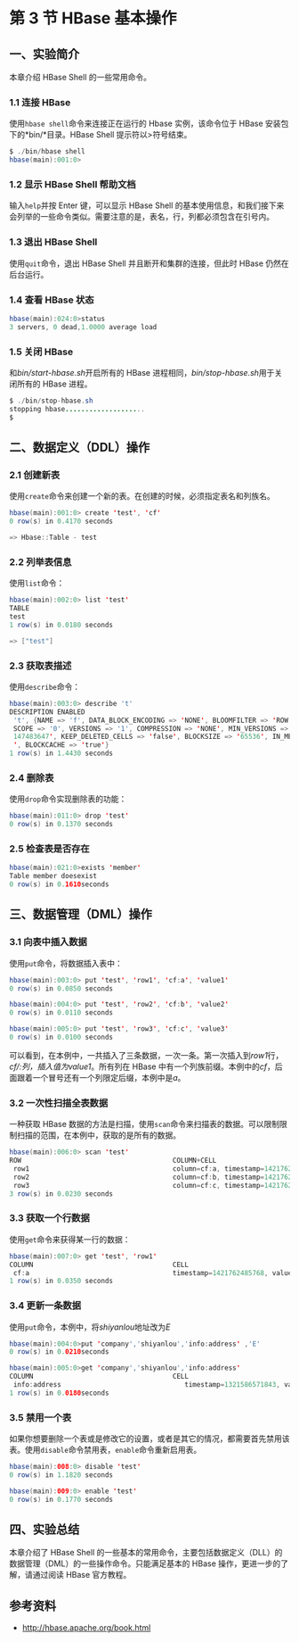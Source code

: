 # 第 3 节 HBase 基本操作

## 一、实验简介

本章介绍 HBase Shell 的一些常用命令。

### 1.1 连接 HBase

使用`hbase shell`命令来连接正在运行的 Hbase 实例，该命令位于 HBase 安装包下的*bin/*目录。HBase Shell 提示符以>符号结束。

```java
$ ./bin/hbase shell
hbase(main):001:0> 
```

### 1.2 显示 HBase Shell 帮助文档

输入`help`并按 Enter 键，可以显示 HBase Shell 的基本使用信息，和我们接下来会列举的一些命令类似。需要注意的是，表名，行，列都必须包含在引号内。

### 1.3 退出 HBase Shell

使用`quit`命令，退出 HBase Shell 并且断开和集群的连接，但此时 HBase 仍然在后台运行。

### 1.4 查看 HBase 状态

```java
hbase(main):024:0>status
3 servers, 0 dead,1.0000 average load 
```

### 1.5 关闭 HBase

和*bin/start-hbase.sh*开启所有的 HBase 进程相同，*bin/stop-hbase.sh*用于关闭所有的 HBase 进程。

```java
$ ./bin/stop-hbase.sh
stopping hbase....................
$ 
```

## 二、数据定义（DDL）操作

### 2.1 创建新表

使用`create`命令来创建一个新的表。在创建的时候，必须指定表名和列族名。

```java
hbase(main):001:0> create 'test', 'cf'
0 row(s) in 0.4170 seconds

=> Hbase::Table - test 
```

### 2.2 列举表信息

使用`list`命令：

```java
hbase(main):002:0> list 'test'
TABLE
test
1 row(s) in 0.0180 seconds

=> ["test"] 
```

### 2.3 获取表描述

使用`describe`命令：

```java
hbase(main):003:0> describe 't'
DESCRIPTION ENABLED
 't', {NAME => 'f', DATA_BLOCK_ENCODING => 'NONE', BLOOMFILTER => 'ROW', REPLICATION_ true
 SCOPE => '0', VERSIONS => '1', COMPRESSION => 'NONE', MIN_VERSIONS => '0', TTL => '2
 147483647', KEEP_DELETED_CELLS => 'false', BLOCKSIZE => '65536', IN_MEMORY => 'false
 ', BLOCKCACHE => 'true'}
1 row(s) in 1.4430 seconds 
```

### 2.4 删除表

使用`drop`命令实现删除表的功能：

```java
hbase(main):011:0> drop 'test'
0 row(s) in 0.1370 seconds 
```

### 2.5 检查表是否存在

```java
hbase(main):021:0>exists 'member'
Table member doesexist                                                                                                                                     
0 row(s) in 0.1610seconds 
```

## 三、数据管理（DML）操作

### 3.1 向表中插入数据

使用`put`命令，将数据插入表中：

```java
hbase(main):003:0> put 'test', 'row1', 'cf:a', 'value1'
0 row(s) in 0.0850 seconds

hbase(main):004:0> put 'test', 'row2', 'cf:b', 'value2'
0 row(s) in 0.0110 seconds

hbase(main):005:0> put 'test', 'row3', 'cf:c', 'value3'
0 row(s) in 0.0100 seconds 
```

可以看到，在本例中，一共插入了三条数据，一次一条。第一次插入到*row1*行，*cf/:*列，插入值为*value1*。所有列在 HBase 中有一个列族前缀。本例中的*cf*，后面跟着一个冒号还有一个列限定后缀，本例中是*a*。

### 3.2 一次性扫描全表数据

一种获取 HBase 数据的方法是扫描，使用`scan`命令来扫描表的数据。可以限制限制扫描的范围，在本例中，获取的是所有的数据。

```java
hbase(main):006:0> scan 'test'
ROW                                      COLUMN+CELL
 row1                                    column=cf:a, timestamp=1421762485768, value=value1
 row2                                    column=cf:b, timestamp=1421762491785, value=value2
 row3                                    column=cf:c, timestamp=1421762496210, value=value3
3 row(s) in 0.0230 seconds 
```

### 3.3 获取一个行数据

使用`get`命令来获得某一行的数据：

```java
hbase(main):007:0> get 'test', 'row1'
COLUMN                                   CELL
 cf:a                                    timestamp=1421762485768, value=value1
1 row(s) in 0.0350 seconds 
```

### 3.4 更新一条数据

使用`put`命令，本例中，将*shiyanlou*地址改为*E*

```java
hbase(main):004:0>put 'company','shiyanlou','info:address' ,'E'
0 row(s) in 0.0210seconds

hbase(main):005:0>get 'company','shiyanlou','info:address' 
COLUMN                                   CELL                                                                                                               
 info:address                               timestamp=1321586571843, value=E                                                                                  
1 row(s) in 0.0180seconds 
```

### 3.5 禁用一个表

如果你想要删除一个表或是修改它的设置，或者是其它的情况，都需要首先禁用该表。使用`disable`命令禁用表，`enable`命令重新启用表。

```java
hbase(main):008:0> disable 'test'
0 row(s) in 1.1820 seconds

hbase(main):009:0> enable 'test'
0 row(s) in 0.1770 seconds 
```

## 四、实验总结

本章介绍了 HBase Shell 的一些基本的常用命令，主要包括数据定义（DLL）的数据管理（DML）的一些操作命令。只能满足基本的 HBase 操作，更进一步的了解，请通过阅读 HBase 官方教程。

## 参考资料

*   http://hbase.apache.org/book.html